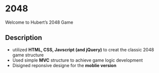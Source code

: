 # 2048
Welcome to Hubert’s 2048 Game

## Description
* utilized **HTML, CSS, Javscript (and jQuery)** to creat the classic 2048 game structure
* Used simple **MVC** structure to achieve game logic development
* Disigned reponsive designe for the **moblie version**
